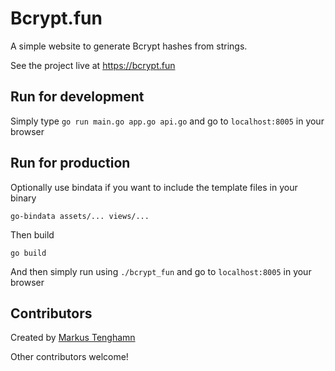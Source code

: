 # Bcrypt.fun

A simple website to generate Bcrypt hashes from strings.

See the project live at https://bcrypt.fun

## Run for development

Simply type `go run main.go app.go api.go` and go to `localhost:8005` in your browser

## Run for production

Optionally use bindata if you want to include the template files in your binary

```
go-bindata assets/... views/...
```

Then build

```
go build
```

And then simply run using `./bcrypt_fun` and go to `localhost:8005` in your browser

## Contributors

Created by [Markus Tenghamn](https://ma.rkus.io)

Other contributors welcome!

